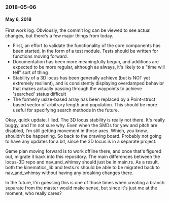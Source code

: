 ### 2018-05-06
#### May 6, 2018

First work log. Obviously, the commit log can be viewed to see actual changes,
but there's a few major things from today.
- First, an effort to validate the functionality of the core components has been
  started, in the form of a test module. Tests should be written for functions
  moving forward.
- Documentation has been more meaningfully begun, and additions are expected to
  be more regular, although as always, it's likely to a "time will tell" sort of
  thing
- Stability of a 3D locus has been generally achieve (but is NOT yet extremely
  resilient), and is consistently displaying overdamped behavior that makes
  actually passing through the waypoints to achieve 'searched' status difficult
- The formerly usize-based array has been replaced by a Point-struct based
  vector of arbitrary length and population. This should be more useful for
  specifying search methods in the future.

Okay, quick update. I lied. The 3D locus stability is really not there. It's
really buggy, and I'm not sure why. Even when the SMDs for yaw and pitch
are disabled, I'm still getting movement in those axes. Which, you know,
shouldn't be happening. So back to the drawing board. Probably not going to have
any updates for a bit, since the 3D locus is in a separate project.

Game plan moving forward is to work offline there, and once that's figured out,
migrate it back into this repository. The main differences between the locus-3D
repo and nav_and_whimsy should just be in main.rs. As a result, both the
kinematics_lib and tests.rs should be able to be migrated back to nav_and_whimsy
without having any breaking changes there.

In the future, I'm guessing this is one of those times when creating a branch
separate from the master would make sense, but since it's just me at the moment,
who really cares?
